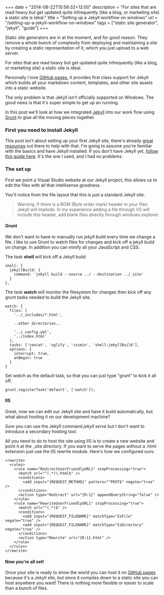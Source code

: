 +++
date = "2014-08-22T15:56:32+12:00"
description = "For sites that are read heavy but get updated quite infrequently (like a blog, or marketing site) a static site is ideal."
title = "Setting up a Jekyll workflow on windows"
url = "/setting-up-a-jekyll-workflow-on-windows"
tags = ["static site generator", "jekyll", "guide"]
+++

Static site generators are in at the moment, and for good reason. They remove a whole bunch of complexity from deploying and maintaining a site by creating a static representation of it, which you just upload to a web server.

For sites that are read heavy but get updated quite infrequently (like a blog, or marketing site) a static site is ideal.

Personally I love [GitHub pages](https://pages.github.com/), it provides first class support for Jekyll which builds all your markdown content, templates, and other site assets into a static website.

The only problem is that Jekyll isn't officially supported on Windows. The good news is that it's super simple to get up an running.

In this post we'll look at how we integrated [Jekyll](https://jekyllrb.com/) into our work flow using [Grunt](https://gruntjs.com/) to glue all the moving pieces together.

### First you need to install Jekyll

This post isn't about setting up your first Jekyll site, there's already [great resources](http://jekyllbootstrap.com/lessons/jekyll-introduction.html) out there to help with that. I'm going to assume you're familiar with the basics and have Jekyll installed. If you don't have Jekyll yet, [follow this guide here](https://jekyll-windows.juthilo.com/). It's the one I used, and I had no problems.

### The set up

First we point a Visual Studio website at our Jekyll project, this allows us to edit the files with all that intellisense goodness.

You'll notice from the file layout that this is just a standard Jekyll site. 

>Warning: if there is a BOM (Byte order mark) header in your files Jekyll will implode. In my experience adding a file through VS will include this header, add blank files directly through windows explorer.

#### Grunt

We don't want to have to manually run _jekyll build_ every time we change a file. I like to use Grunt to watch files for changes and kick off a jekyll build on change. In addition you can minify all your JavaScript and CSS.

The task **shell** will kick off a Jekyll build

    shell: {
      jekyllBuild: {
        command: 'jekyll build --source ../ --destination ../_site'
      }
    },

The task **watch** will monitor the filesystem for changes then kick off any grunt tasks needed to build the Jekyll site.

    watch: {
      files: [
        '../_includes/*.html',
        
        ..other directories..
       
        '../_config.yml',
        '../index.html'
      ],
      tasks: ['concat', 'uglify', 'cssmin', 'shell:jekyllBuild'],
      options: {
        interrupt: true,
        atBegin: true
      }
    }

Set _watch_ as the default task, so that you can just type "grunt" to kick it all off.

    grunt.registerTask('default', ['watch']);

#### IIS

Great, now we can edit our Jekyll site and have it build automatically, but what about hosting it on our development machine?

Sure you can use the Jekyll command _jekyll serve_ but I don't want to introduce a secondary hosting tool.

All you need to do to host the site using IIS is to create a new website and point it at the _site directory. If you want to serve the pages without a .html extension just use the IIS rewrite module. Here's how we configured ours:

    <rewrite>
      <rules>
        <rule name="RedirectUserFriendlyURL1" stopProcessing="true">
          <match url="^(.*)\.html$" />
          <conditions>
            <add input="{REQUEST_METHOD}" pattern="^POST$" negate="true" />
          </conditions>
          <action type="Redirect" url="{R:1}" appendQueryString="false" />
        </rule>
        <rule name="RewriteUserFriendlyURL1" stopProcessing="true">
          <match url="^(.*)$" />
          <conditions>
            <add input="{REQUEST_FILENAME}" matchType="IsFile" negate="true" />
            <add input="{REQUEST_FILENAME}" matchType="IsDirectory" negate="true" />
          </conditions>
          <action type="Rewrite" url="{R:1}.html" />
        </rule>
      </rules>
    </rewrite>

#### Now you're all set!

Once your site is ready to show the world you can host it on [GitHub pages](https://pages.github.com/) because it's a Jekyll site, but since it compiles down to a static site you can host anywhere you want! There is nothing more flexible or easier to scale than a bunch of files.
